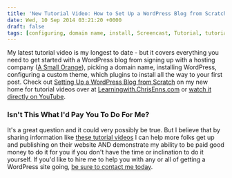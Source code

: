 ```yaml
---
title: 'New Tutorial Video: How to Set Up a WordPress Blog from Scratch'
date: Wed, 10 Sep 2014 03:21:20 +0000
draft: false
tags: [configuring, domain name, install, Screencast, Tutorial, tutorial, wordpress, WordPress]
---
```


My latest tutorial video is my longest to date - but it covers everything you need to get started with a WordPress blog from signing up with a hosting company ([A Small Orange](http://www.asmallorange.com?a_aid=ichris)), picking a domain name, installing WordPress, configuring a custom theme, which plugins to install all the way to your first post. Check out [Setting Up a WordPress Blog from Scratch](http://learningwith.chrisenns.com/setting-wordpress-blog-scratch/) on my new home for tutorial videos over at [Learningwith.ChrisEnns.com](http://learningwith.chrisenns.com) or [watch it directly on YouTube](https://www.youtube.com/watch?v=_dQr69-dkbU).

### Isn't This What I'd Pay You To Do For Me?

It's a great question and it could very possibly be true. But I believe that by sharing information like [these tutorial videos](http://learningwith.chrisenns.com) I can help more folks get up and publishing on their website AND demonstrate my ability to be paid good money to do it for you if you don't have the time or inclination to do it yourself. If you'd like to hire me to help you with any or all of getting a WordPress site going, [be sure to contact me today](http://www.lemonproductions.ca/contact/).